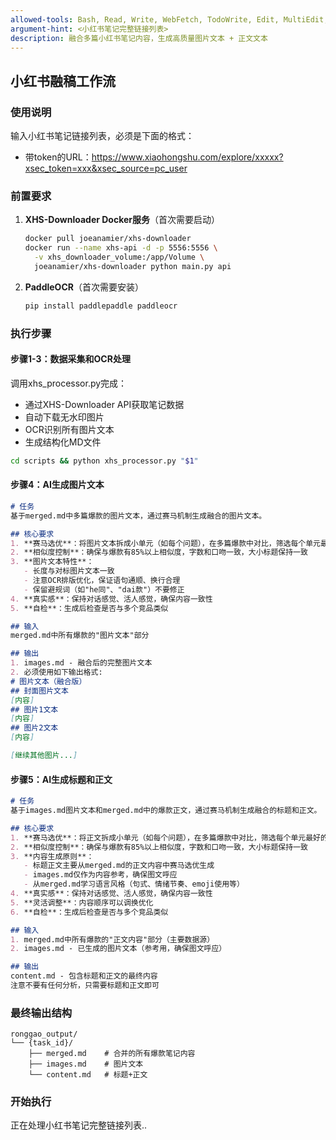 ```yaml
---
allowed-tools: Bash, Read, Write, WebFetch, TodoWrite, Edit, MultiEdit, Grep, Glob, Task
argument-hint: <小红书笔记完整链接列表>
description: 融合多篇小红书笔记内容，生成高质量图片文本 + 正文文本
---
```

## 小红书融稿工作流

### 使用说明

输入小红书笔记链接列表，必须是下面的格式：

- 带token的URL：https://www.xiaohongshu.com/explore/xxxxx?xsec_token=xxx&xsec_source=pc_user

### 前置要求

1. **XHS-Downloader Docker服务**（首次需要启动）

   ```bash
   docker pull joeanamier/xhs-downloader
   docker run --name xhs-api -d -p 5556:5556 \
     -v xhs_downloader_volume:/app/Volume \
     joeanamier/xhs-downloader python main.py api
   ```
2. **PaddleOCR**（首次需要安装）

   ```bash
   pip install paddlepaddle paddleocr
   ```

### 执行步骤

#### 步骤1-3：数据采集和OCR处理

调用xhs_processor.py完成：

- 通过XHS-Downloader API获取笔记数据
- 自动下载无水印图片
- OCR识别所有图片文本
- 生成结构化MD文件

```bash
cd scripts && python xhs_processor.py "$1"
```

#### 步骤4：AI生成图片文本

```markdown
# 任务
基于merged.md中多篇爆款的图片文本，通过赛马机制生成融合的图片文本。

## 核心要求
1. **赛马选优**：将图片文本拆成小单元（如每个问题），在多篇爆款中对比，筛选每个单元最好的内容，最后组装起来
2. **相似度控制**：确保与爆款有85%以上相似度，字数和口吻一致，大小标题保持一致
3. **图片文本特性**：
   - 长度与对标图片文本一致
   - 注意OCR排版优化，保证语句通顺、换行合理
   - 保留避规词（如"he同"、"dai款"）不要修正
4. **真实感**：保持对话感觉、活人感觉，确保内容一致性
5. **自检**：生成后检查是否与多个竞品类似

## 输入
merged.md中所有爆款的"图片文本"部分

## 输出
1. images.md - 融合后的完整图片文本
2. 必须使用如下输出格式:
# 图片文本（融合版）
## 封面图片文本
[内容]
## 图片1文本
[内容]
## 图片2文本
[内容]

[继续其他图片...]
```

#### 步骤5：AI生成标题和正文

```markdown
# 任务
基于images.md图片文本和merged.md中的爆款正文，通过赛马机制生成融合的标题和正文。

## 核心要求
1. **赛马选优**：将正文拆成小单元（如每个问题），在多篇爆款中对比，筛选每个单元最好的内容，最后组装起来
2. **相似度控制**：确保与爆款有85%以上相似度，字数和口吻一致，大小标题保持一致
3. **内容生成原则**：
   - 标题正文主要从merged.md的正文内容中赛马选优生成
   - images.md仅作为内容参考，确保图文呼应
   - 从merged.md学习语言风格（句式、情绪节奏、emoji使用等）
4. **真实感**：保持对话感觉、活人感觉，确保内容一致性
5. **灵活调整**：内容顺序可以调换优化
6. **自检**：生成后检查是否与多个竞品类似

## 输入
1. merged.md中所有爆款的"正文内容"部分（主要数据源）
2. images.md - 已生成的图片文本（参考用，确保图文呼应）

## 输出
content.md - 包含标题和正文的最终内容
注意不要有任何分析，只需要标题和正文即可
```

### 最终输出结构

```
ronggao_output/
└── {task_id}/
    ├── merged.md    # 合并的所有爆款笔记内容
    ├── images.md    # 图片文本
    └── content.md   # 标题+正文
```

### 开始执行

正在处理小红书笔记完整链接列表..
